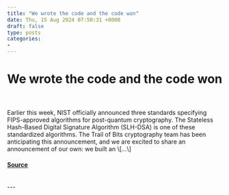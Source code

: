 ```yaml
---
title: "We wrote the code and the code won"
date: Thu, 15 Aug 2024 07:50:31 +0000
draft: false
type: posts
categories: 
- 
---
```

# We wrote the code and the code won

<br/>

<br/>
Earlier this week, NIST officially announced three standards specifying FIPS-approved algorithms for post-quantum cryptography. The Stateless Hash-Based Digital Signature Algorithm (SLH-DSA) is one of these standardized algorithms. The Trail of Bits cryptography team has been anticipating this announcement, and we are excited to share an announcement of our own: we built an \[…\]

#### [Source](https://blog.trailofbits.com/2024/08/15/we-wrote-the-code-and-the-code-won/)

<br/>
---
